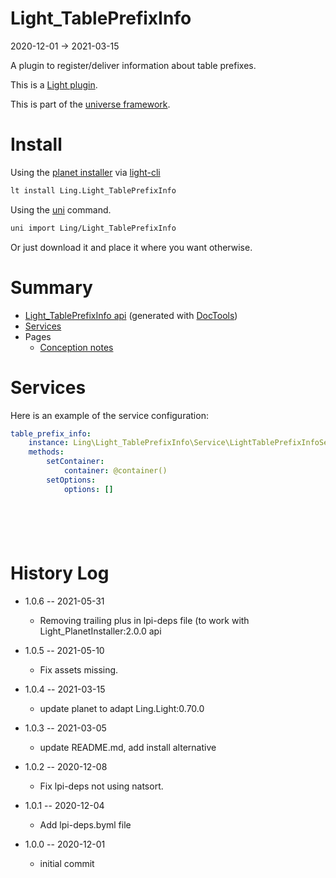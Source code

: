 Light_TablePrefixInfo
===========
2020-12-01 -> 2021-03-15



A plugin to register/deliver information about table prefixes.


This is a [Light plugin](https://github.com/lingtalfi/Light/blob/master/doc/pages/plugin.md).

This is part of the [universe framework](https://github.com/karayabin/universe-snapshot).


Install
==========
Using the [planet installer](https://github.com/lingtalfi/Light_PlanetInstaller) via [light-cli](https://github.com/lingtalfi/Light_Cli)
```bash
lt install Ling.Light_TablePrefixInfo
```

Using the [uni](https://github.com/lingtalfi/universe-naive-importer) command.
```bash
uni import Ling/Light_TablePrefixInfo
```

Or just download it and place it where you want otherwise.






Summary
===========
- [Light_TablePrefixInfo api](https://github.com/lingtalfi/Light_TablePrefixInfo/blob/master/doc/api/Ling/Light_TablePrefixInfo.md) (generated with [DocTools](https://github.com/lingtalfi/DocTools))
- [Services](#services)
- Pages
    - [Conception notes](https://github.com/lingtalfi/Light_TablePrefixInfo/blob/master/doc/pages/conception-notes.md)






Services
=========


Here is an example of the service configuration:

```yaml
table_prefix_info:
    instance: Ling\Light_TablePrefixInfo\Service\LightTablePrefixInfoService
    methods:
        setContainer:
            container: @container()
        setOptions:
            options: []







```



History Log
=============

- 1.0.6 -- 2021-05-31

    - Removing trailing plus in lpi-deps file (to work with Light_PlanetInstaller:2.0.0 api

- 1.0.5 -- 2021-05-10

    - Fix assets missing.

- 1.0.4 -- 2021-03-15

    - update planet to adapt Ling.Light:0.70.0

- 1.0.3 -- 2021-03-05

    - update README.md, add install alternative

- 1.0.2 -- 2020-12-08

    - Fix lpi-deps not using natsort.

- 1.0.1 -- 2020-12-04

    - Add lpi-deps.byml file

- 1.0.0 -- 2020-12-01

    - initial commit